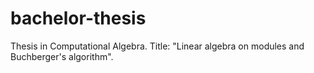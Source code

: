 # bachelor-thesis
Thesis in Computational Algebra. Title: "Linear algebra on modules and Buchberger's algorithm".
